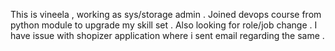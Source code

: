 This is vineela , working as sys/storage admin . Joined devops course from python module to upgrade my skill set  . Also looking for role/job change . 
I have issue with shopizer application where i sent email regarding the same . 
